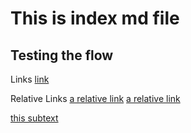 # This is index md file
## Testing the flow

Links
[link](https://github.com/shamim1258/Shamim/tree/main/Personal/shamim_notes.md)

Relative Links
[a relative link](README.md)
[a relative link](https://github.com/shamim1258/Shamim/tree/main/Personal/MyNotes.md)

[this subtext](Personal/shamim_notes.md)
